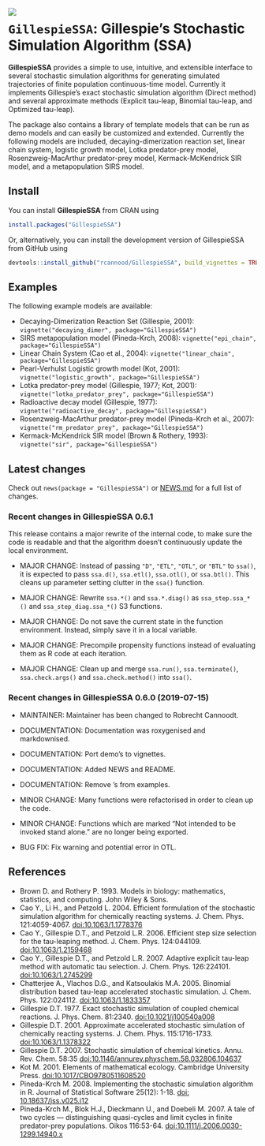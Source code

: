 
<!-- README.md is generated from README.Rmd. Please edit that file -->

<a href="https://travis-ci.org/rcannood/GillespieSSA"><img src="https://travis-ci.org/rcannood/GillespieSSA.svg" align="left"></a>

# `GillespieSSA`: Gillespie’s Stochastic Simulation Algorithm (SSA)

**GillespieSSA** provides a simple to use, intuitive, and extensible
interface to several stochastic simulation algorithms for generating
simulated trajectories of finite population continuous-time model.
Currently it implements Gillespie’s exact stochastic simulation
algorithm (Direct method) and several approximate methods (Explicit
tau-leap, Binomial tau-leap, and Optimized tau-leap).

The package also contains a library of template models that can be run
as demo models and can easily be customized and extended. Currently the
following models are included, decaying-dimerization reaction set,
linear chain system, logistic growth model, Lotka predator-prey model,
Rosenzweig-MacArthur predator-prey model, Kermack-McKendrick SIR model,
and a metapopulation SIRS model.

## Install

You can install **GillespieSSA** from CRAN using

``` r
install.packages("GillespieSSA")
```

Or, alternatively, you can install the development version of
GillespieSSA from GitHub
using

``` r
devtools::install_github("rcannood/GillespieSSA", build_vignettes = TRUE)
```

## Examples

The following example models are available:

  - Decaying-Dimerization Reaction Set (Gillespie, 2001):
    `vignette("decaying_dimer", package="GillespieSSA")`
  - SIRS metapopulation model (Pineda-Krch, 2008):
    `vignette("epi_chain", package="GillespieSSA")`
  - Linear Chain System (Cao et al., 2004): `vignette("linear_chain",
    package="GillespieSSA")`
  - Pearl-Verhulst Logistic growth model (Kot, 2001):
    `vignette("logistic_growth", package="GillespieSSA")`
  - Lotka predator-prey model (Gillespie, 1977; Kot, 2001):
    `vignette("lotka_predator_prey", package="GillespieSSA")`
  - Radioactive decay model (Gillespie, 1977):
    `vignette("radioactive_decay", package="GillespieSSA")`
  - Rosenzweig-MacArthur predator-prey model (Pineda-Krch et al., 2007):
    `vignette("rm_predator_prey", package="GillespieSSA")`
  - Kermack-McKendrick SIR model (Brown & Rothery, 1993):
    `vignette("sir", package="GillespieSSA")`

## Latest changes

Check out `news(package = "GillespieSSA")` or [NEWS.md](NEWS.md) for a
full list of changes.

<!-- This section gets automatically generated from inst/NEWS.md -->

### Recent changes in GillespieSSA 0.6.1

This release contains a major rewrite of the internal code, to make sure
the code is readable and that the algorithm doesn’t continuously update
the local environment.

  - MAJOR CHANGE: Instead of passing `"D"`, `"ETL"`, `"OTL"`, or `"BTL"`
    to `ssa()`, it is expected to pass `ssa.d()`, `ssa.etl()`,
    `ssa.otl()`, or `ssa.btl()`. This cleans up parameter setting
    clutter in the `ssa()` function.

  - MAJOR CHANGE: Rewrite `ssa.*()` and `ssa.*.diag()` as
    `ssa_step.ssa_*()` and `ssa_step_diag.ssa_*()` S3 functions.

  - MAJOR CHANGE: Do not save the current state in the function
    environment. Instead, simply save it in a local variable.

  - MAJOR CHANGE: Precompile propensity functions instead of evaluating
    them as R code at each iteration.

  - MAJOR CHANGE: Clean up and merge `ssa.run()`, `ssa.terminate()`,
    `ssa.check.args()` and `ssa.check.method()` into `ssa()`.

### Recent changes in GillespieSSA 0.6.0 (2019-07-15)

  - MAINTAINER: Maintainer has been changed to Robrecht Cannoodt.

  - DOCUMENTATION: Documentation was roxygenised and markdownised.

  - DOCUMENTATION: Port demo’s to vignettes.

  - DOCUMENTATION: Added NEWS and README.

  - DOCUMENTATION: Remove ’s from examples.

  - MINOR CHANGE: Many functions were refactorised in order to clean up
    the code.

  - MINOR CHANGE: Functions which are marked “Not intended to be invoked
    stand alone.” are no longer being exported.

  - BUG FIX: Fix warning and potential error in OTL.

## References

  - Brown D. and Rothery P. 1993. Models in biology: mathematics,
    statistics, and computing. John Wiley & Sons.
  - Cao Y., Li H., and Petzold L. 2004. Efficient formulation of the
    stochastic simulation algorithm for chemically reacting systems. J.
    Chem. Phys. 121:4059-4067.
    [doi:10.1063/1.1778376](http://dx.doi.org/10.1063/1.1778376)
  - Cao Y., Gillespie D.T., and Petzold L.R. 2006. Efficient step size
    selection for the tau-leaping method. J. Chem. Phys. 124:044109.
    [doi:10.1063/1.2159468](http://dx.doi.org/10.1063/1.2159468)
  - Cao Y., Gillespie D.T., and Petzold L.R. 2007. Adaptive explicit
    tau-leap method with automatic tau selection. J. Chem. Phys.
    126:224101.
    [doi:10.1063/1.2745299](http://dx.doi.org/10.1063/1.2745299)
  - Chatterjee A., Vlachos D.G., and Katsoulakis M.A. 2005. Binomial
    distribution based tau-leap accelerated stochastic simulation. J.
    Chem. Phys. 122:024112.
    [doi:10.1063/1.1833357](http://dx.doi.org/10.1063/1.1833357)
  - Gillespie D.T. 1977. Exact stochastic simulation of coupled chemical
    reactions. J. Phys. Chem. 81:2340.
    [doi:10.1021/j100540a008](http://dx.doi.org/10.1021/j100540a008)
  - Gillespie D.T. 2001. Approximate accelerated stochastic simulation
    of chemically reacting systems. J. Chem. Phys. 115:1716-1733.
    [doi:10.1063/1.1378322](http://dx.doi.org/10.1063/1.1378322)
  - Gillespie D.T. 2007. Stochastic simulation of chemical kinetics.
    Annu. Rev. Chem. 58:35
    [doi:10.1146/annurev.physchem.58.032806.104637](http://dx.doi.org/10.1146/annurev.physchem.58.032806.104637)
  - Kot M. 2001. Elements of mathematical ecology. Cambridge University
    Press.
    [doi:10.1017/CBO9780511608520](http://dx.doi.org/10.1017/CBO9780511608520)
  - Pineda-Krch M. 2008. Implementing the stochastic simulation
    algorithm in R. Journal of Statistical Software 25(12): 1-18.
    [doi: 10.18637/jss.v025.i12](http://dx.doi.org/10.18637/jss.v025.i12)
  - Pineda-Krch M., Blok H.J., Dieckmann U., and Doebeli M. 2007. A tale
    of two cycles — distinguishing quasi-cycles and limit cycles in
    finite predator-prey populations. Oikos 116:53-64.
    [doi:10.1111/j.2006.0030-1299.14940.x](http://dx.doi.org/10.1111/j.2006.0030-1299.14940.x)
